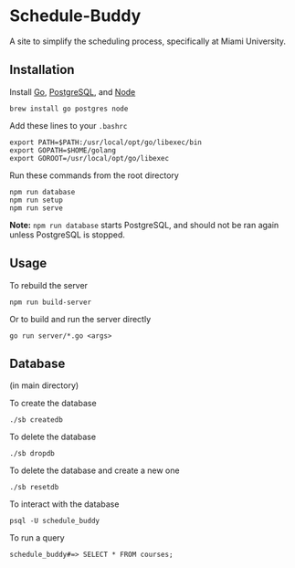 # Schedule-Buddy
A site to simplify the scheduling process, specifically at Miami University.

## Installation
Install [Go](https://golang.org/), [PostgreSQL](https://www.postgresql.org), and [Node](https://nodejs.org/)
```
brew install go postgres node
```
Add these lines to your `.bashrc`
```shell
export PATH=$PATH:/usr/local/opt/go/libexec/bin
export GOPATH=$HOME/golang
export GOROOT=/usr/local/opt/go/libexec
```
Run these commands from the root directory
```
npm run database
npm run setup
npm run serve
```
**Note:** `npm run database` starts PostgreSQL, and should not be ran again unless PostgreSQL is stopped.

## Usage

To rebuild the server
```
npm run build-server
```
Or to build and run the server directly
```
go run server/*.go <args>
```

## Database
(in main directory)

To create the database
```
./sb createdb
```
To delete the database
```
./sb dropdb
```
To delete the database and create a new one
```
./sb resetdb
```
To interact with the database
```
psql -U schedule_buddy
```
To run a query
```
schedule_buddy#=> SELECT * FROM courses;

```
